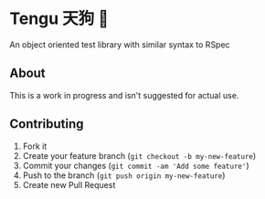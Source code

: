 # Tengu 天狗 :japanese_goblin:

An object oriented test library with similar syntax to RSpec

## About

This is a work in progress and isn't suggested for actual use.


## Contributing

1. Fork it
2. Create your feature branch (`git checkout -b my-new-feature`)
3. Commit your changes (`git commit -am 'Add some feature'`)
4. Push to the branch (`git push origin my-new-feature`)
5. Create new Pull Request
